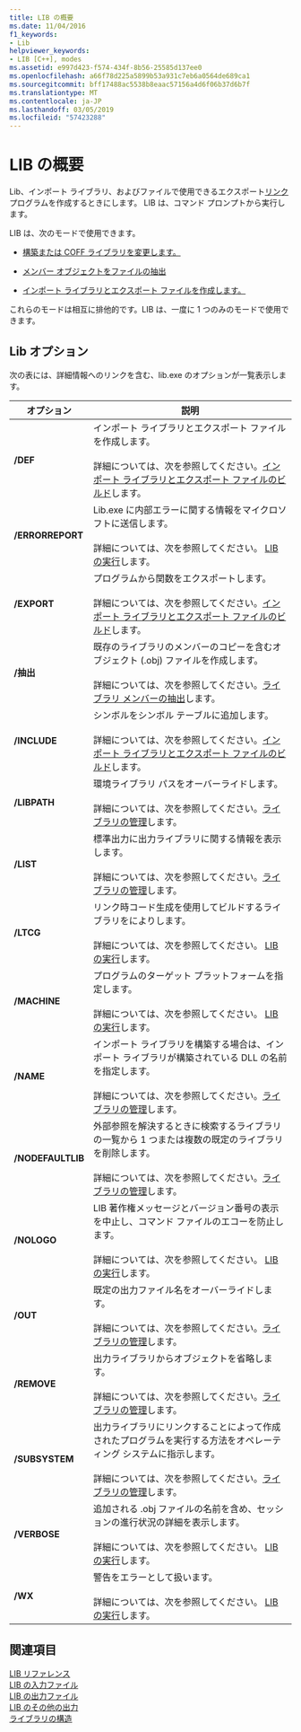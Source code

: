 ```yaml
---
title: LIB の概要
ms.date: 11/04/2016
f1_keywords:
- Lib
helpviewer_keywords:
- LIB [C++], modes
ms.assetid: e997d423-f574-434f-8b56-25585d137ee0
ms.openlocfilehash: a66f78d225a5899b53a931c7eb6a0564de689ca1
ms.sourcegitcommit: bff17488ac5538b8eaac57156a4d6f06b37d6b7f
ms.translationtype: MT
ms.contentlocale: ja-JP
ms.lasthandoff: 03/05/2019
ms.locfileid: "57423288"
---
```

# <a name="overview-of-lib"></a>LIB の概要

Lib、インポート ライブラリ、およびファイルで使用できるエクスポート[リンク](../../build/reference/linker-options.md)プログラムを作成するときにします。 LIB は、コマンド プロンプトから実行します。

LIB は、次のモードで使用できます。

- [構築または COFF ライブラリを変更します。](../../build/reference/managing-a-library.md)

- [メンバー オブジェクトをファイルの抽出](../../build/reference/extracting-a-library-member.md)

- [インポート ライブラリとエクスポート ファイルを作成します。](../../build/reference/working-with-import-libraries-and-export-files.md)

これらのモードは相互に排他的です。LIB は、一度に 1 つのみのモードで使用できます。

## <a name="lib-options"></a>Lib オプション

次の表には、詳細情報へのリンクを含む、lib.exe のオプションが一覧表示します。

|オプション|説明|
|-|-|
|**/DEF**|インポート ライブラリとエクスポート ファイルを作成します。<br/><br/>詳細については、次を参照してください。[インポート ライブラリとエクスポート ファイルのビルド](../../build/reference/building-an-import-library-and-export-file.md)します。|
|**/ERRORREPORT**|   Lib.exe に内部エラーに関する情報をマイクロソフトに送信します。<br/><br/>詳細については、次を参照してください。 [LIB の実行](../../build/reference/running-lib.md)します。|
|**/EXPORT**|   プログラムから関数をエクスポートします。<br/><br/>詳細については、次を参照してください。[インポート ライブラリとエクスポート ファイルのビルド](../../build/reference/building-an-import-library-and-export-file.md)します。|
|**/抽出**|   既存のライブラリのメンバーのコピーを含むオブジェクト (.obj) ファイルを作成します。<br/><br/>詳細については、次を参照してください。[ライブラリ メンバーの抽出](../../build/reference/extracting-a-library-member.md)します。|
|**/INCLUDE**|   シンボルをシンボル テーブルに追加します。<br/><br/>詳細については、次を参照してください。[インポート ライブラリとエクスポート ファイルのビルド](../../build/reference/building-an-import-library-and-export-file.md)します。|
|**/LIBPATH**|   環境ライブラリ パスをオーバーライドします。<br/><br/>詳細については、次を参照してください。[ライブラリの管理](../../build/reference/managing-a-library.md)します。|
|**/LIST**|   標準出力に出力ライブラリに関する情報を表示します。<br/><br/>詳細については、次を参照してください。[ライブラリの管理](../../build/reference/managing-a-library.md)します。|
|**/LTCG**|   リンク時コード生成を使用してビルドするライブラリをによりします。<br/><br/>詳細については、次を参照してください。 [LIB の実行](../../build/reference/running-lib.md)します。|
|**/MACHINE**|   プログラムのターゲット プラットフォームを指定します。<br/><br/>詳細については、次を参照してください。 [LIB の実行](../../build/reference/running-lib.md)します。|
|**/NAME**|   インポート ライブラリを構築する場合は、インポート ライブラリが構築されている DLL の名前を指定します。<br/><br/>詳細については、次を参照してください。[ライブラリの管理](../../build/reference/managing-a-library.md)します。|
|**/NODEFAULTLIB**|   外部参照を解決するときに検索するライブラリの一覧から 1 つまたは複数の既定のライブラリを削除します。<br/><br/>詳細については、次を参照してください。[ライブラリの管理](../../build/reference/managing-a-library.md)します。|
|**/NOLOGO**|   LIB 著作権メッセージとバージョン番号の表示を中止し、コマンド ファイルのエコーを防止します。<br/><br/>詳細については、次を参照してください。 [LIB の実行](../../build/reference/running-lib.md)します。|
|**/OUT**|   既定の出力ファイル名をオーバーライドします。<br/><br/>詳細については、次を参照してください。[ライブラリの管理](../../build/reference/managing-a-library.md)します。|
|**/REMOVE**|   出力ライブラリからオブジェクトを省略します。<br/><br/>詳細については、次を参照してください。[ライブラリの管理](../../build/reference/managing-a-library.md)します。|
|**/SUBSYSTEM**|   出力ライブラリにリンクすることによって作成されたプログラムを実行する方法をオペレーティング システムに指示します。<br/><br/>詳細については、次を参照してください。[ライブラリの管理](../../build/reference/managing-a-library.md)します。|
|**/VERBOSE**|   追加される .obj ファイルの名前を含め、セッションの進行状況の詳細を表示します。<br/><br/>詳細については、次を参照してください。 [LIB の実行](../../build/reference/running-lib.md)します。|
|**/WX**|   警告をエラーとして扱います。<br/><br/>詳細については、次を参照してください。 [LIB の実行](../../build/reference/running-lib.md)します。|

## <a name="see-also"></a>関連項目

[LIB リファレンス](../../build/reference/lib-reference.md)<br/>
[LIB の入力ファイル](../../build/reference/lib-input-files.md)<br/>
[LIB の出力ファイル](../../build/reference/lib-output-files.md)<br/>
[LIB のその他の出力](../../build/reference/other-lib-output.md)<br/>
[ライブラリの構造](../../build/reference/structure-of-a-library.md)
